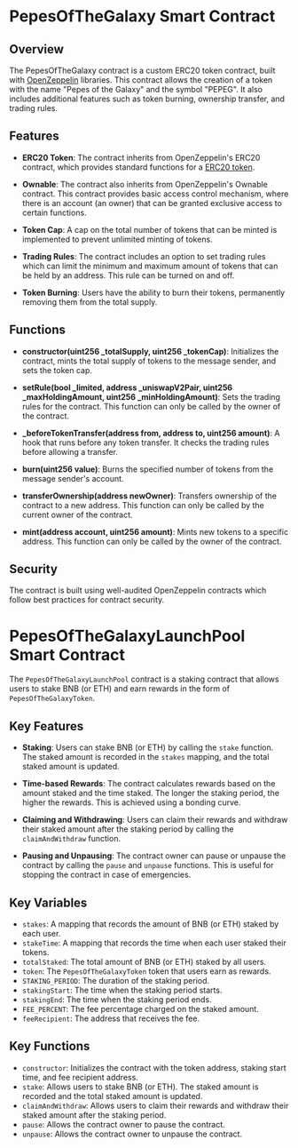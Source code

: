 # PepesOfTheGalaxy Smart Contract

## Overview

The PepesOfTheGalaxy contract is a custom ERC20 token contract, built with [OpenZeppelin](https://openzeppelin.com/) libraries. This contract allows the creation of a token with the name "Pepes of the Galaxy" and the symbol "PEPEG". It also includes additional features such as token burning, ownership transfer, and trading rules.

## Features

- **ERC20 Token**: The contract inherits from OpenZeppelin's ERC20 contract, which provides standard functions for a [ERC20 token](https://ethereum.org/en/developers/docs/standards/tokens/erc-20/).

- **Ownable**: The contract also inherits from OpenZeppelin's Ownable contract. This contract provides basic access control mechanism, where there is an account (an owner) that can be granted exclusive access to certain functions.

- **Token Cap**: A cap on the total number of tokens that can be minted is implemented to prevent unlimited minting of tokens.

- **Trading Rules**: The contract includes an option to set trading rules which can limit the minimum and maximum amount of tokens that can be held by an address. This rule can be turned on and off.

- **Token Burning**: Users have the ability to burn their tokens, permanently removing them from the total supply.

## Functions

- **constructor(uint256 _totalSupply, uint256 _tokenCap)**: Initializes the contract, mints the total supply of tokens to the message sender, and sets the token cap.

- **setRule(bool _limited, address _uniswapV2Pair, uint256 _maxHoldingAmount, uint256 _minHoldingAmount)**: Sets the trading rules for the contract. This function can only be called by the owner of the contract.

- **_beforeTokenTransfer(address from, address to, uint256 amount)**: A hook that runs before any token transfer. It checks the trading rules before allowing a transfer.

- **burn(uint256 value)**: Burns the specified number of tokens from the message sender's account.

- **transferOwnership(address newOwner)**: Transfers ownership of the contract to a new address. This function can only be called by the current owner of the contract.

- **mint(address account, uint256 amount)**: Mints new tokens to a specific address. This function can only be called by the owner of the contract.

## Security

The contract is built using well-audited OpenZeppelin contracts which follow best practices for contract security.




# PepesOfTheGalaxyLaunchPool Smart Contract

The `PepesOfTheGalaxyLaunchPool` contract is a staking contract that allows users to stake BNB (or ETH) and earn rewards in the form of `PepesOfTheGalaxyToken`.

## Key Features

- **Staking**: Users can stake BNB (or ETH) by calling the `stake` function. The staked amount is recorded in the `stakes` mapping, and the total staked amount is updated.

- **Time-based Rewards**: The contract calculates rewards based on the amount staked and the time staked. The longer the staking period, the higher the rewards. This is achieved using a bonding curve.

- **Claiming and Withdrawing**: Users can claim their rewards and withdraw their staked amount after the staking period by calling the `claimAndWithdraw` function.

- **Pausing and Unpausing**: The contract owner can pause or unpause the contract by calling the `pause` and `unpause` functions. This is useful for stopping the contract in case of emergencies.

## Key Variables

- `stakes`: A mapping that records the amount of BNB (or ETH) staked by each user.
- `stakeTime`: A mapping that records the time when each user staked their tokens.
- `totalStaked`: The total amount of BNB (or ETH) staked by all users.
- `token`: The `PepesOfTheGalaxyToken` token that users earn as rewards.
- `STAKING_PERIOD`: The duration of the staking period.
- `stakingStart`: The time when the staking period starts.
- `stakingEnd`: The time when the staking period ends.
- `FEE_PERCENT`: The fee percentage charged on the staked amount.
- `feeRecipient`: The address that receives the fee.

## Key Functions

- `constructor`: Initializes the contract with the token address, staking start time, and fee recipient address.
- `stake`: Allows users to stake BNB (or ETH). The staked amount is recorded and the total staked amount is updated.
- `claimAndWithdraw`: Allows users to claim their rewards and withdraw their staked amount after the staking period.
- `pause`: Allows the contract owner to pause the contract.
- `unpause`: Allows the contract owner to unpause the contract.